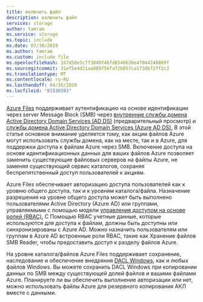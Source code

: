 ```yaml
---
title: включить файл
description: включить файл
services: storage
author: tamram
ms.service: storage
ms.topic: include
ms.date: 07/30/2019
ms.author: tamram
ms.custom: include file
ms.openlocfilehash: 167d50e5c7f3049f46fd8540630e47044240809f
ms.sourcegitcommit: 31ef5e4d21aa889756fa72b857ca173db727f2c3
ms.translationtype: MT
ms.contentlocale: ru-RU
ms.lasthandoff: 04/16/2020
ms.locfileid: "81536593"
---
```

[Azure Files](../articles/storage/files/storage-files-introduction.md) поддерживает аутентификацию на основе идентификации через server Message Block (SMB) через [внутренние службы домена Active Directory Domain Services (AD DS)](https://docs.microsoft.com/windows-server/identity/ad-ds/get-started/virtual-dc/active-directory-domain-services-overview) (предварительный просмотр) и [службы домена Active Directory Domain Services (Azure AD DS).](../articles/active-directory-domain-services/overview.md) В этой статье основное внимание уделяется тому, как акции файлов Azure могут использовать службы домена, как на месте, так и в Azure, для поддержки доступа к файлам Azure через SMB. Включение доступа на основе идентификационных данных для ваших файлов Azure позволяет заменить существующие файловых серверов на файлы Azure, не заменяя существующий сервис каталогов, сохраняя беспрепятственный доступ пользователей к акциям. 

Azure Files обеспечивает авторизацию доступа пользователей как к уровню общего доступа, так и к уровням каталога/файла. Назначение разрешения на уровне общего доступа может быть выполнено пользователями Active Directory (Azure AD) или группами, управляемыми с помощью модели [управления доступом на основе ролей (RBAC).](../articles/role-based-access-control/overview.md) С Помощью RBAC учетные данные, которые используются для доступа к файлам, должны быть доступны или синхронизированы с Azure AD. Можно назначить пользователям или группам в Azure AD встроенные роли RBAC, такие как Хранение файлов SMB Reader, чтобы предоставить доступ к разделу файлов Azure.

На уровне каталога/файлов Azure Files поддерживает сохранение, наследование и обеспечение внедряния [DACL Windows,](https://docs.microsoft.com/windows/win32/secauthz/access-control-lists) как и любых файлов Windows. Вы можете сохранить DACL Windows при копировании данных по SMB между существующей долей файлов и вашими файлами Azure. Планируете ли вы обеспечить выполнение авторизации или нет, можно использовать файлы Azure для резервного копирования АКЛ вместе с данными. 
